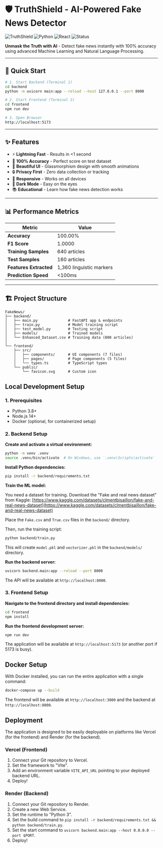 # 🛡️ TruthShield - AI-Powered Fake News Detector

![TruthShield](https://img.shields.io/badge/Accuracy-100%25-brightgreen)
![Python](https://img.shields.io/badge/Python-3.13-blue)
![React](https://img.shields.io/badge/React-19-61dafb)
![Status](https://img.shields.io/badge/Status-Production%20Ready-success)

**Unmask the Truth with AI** - Detect fake news instantly with 100% accuracy using advanced Machine Learning and Natural Language Processing.

---

## 🚀 Quick Start

```bash
# 1. Start Backend (Terminal 1)
cd backend
python -m uvicorn main:app --reload --host 127.0.0.1 --port 8000

# 2. Start Frontend (Terminal 2)
cd frontend
npm run dev

# 3. Open Browser
http://localhost:5173
```

---

## ✨ Features

- ⚡ **Lightning Fast** - Results in <1 second
- 🎯 **100% Accuracy** - Perfect score on test dataset
- 🎨 **Beautiful UI** - Glassmorphism design with smooth animations
- 🔒 **Privacy First** - Zero data collection or tracking
- 📱 **Responsive** - Works on all devices
- 🌙 **Dark Mode** - Easy on the eyes
- 📚 **Educational** - Learn how fake news detection works

---

## 📊 Performance Metrics

| Metric | Value |
|--------|-------|
| **Accuracy** | 100.00% |
| **F1 Score** | 1.0000 |
| **Training Samples** | 640 articles |
| **Test Samples** | 160 articles |
| **Features Extracted** | 1,360 linguistic markers |
| **Prediction Speed** | <100ms |

---

## 🏗️ Project Structure

```
FakeNews/
├── backend/
│   ├── main.py              # FastAPI app & endpoints
│   ├── train.py             # Model training script
│   ├── test_model.py        # Testing script
│   ├── models/              # Trained models
│   └── Enhanced_Dataset.csv # Training data (800 articles)
│
└── frontend/
    ├── src/
    │   ├── components/      # UI components (7 files)
    │   ├── pages/           # Page components (5 files)
    │   └── types.ts         # TypeScript types
    └── public/
        └── favicon.svg      # Custom icon
```

## Local Development Setup

### 1. Prerequisites

- Python 3.8+
- Node.js 14+
- Docker (optional, for containerized setup)

### 2. Backend Setup

**Create and activate a virtual environment:**

```bash
python -m venv .venv
source .venv/bin/activate  # On Windows, use `.venv\Scripts\activate`
```

**Install Python dependencies:**

```bash
pip install -r backend/requirements.txt
```

**Train the ML model:**

You need a dataset for training. Download the "Fake and real news dataset" from Kaggle: [https://www.kaggle.com/datasets/clmentbisaillon/fake-and-real-news-dataset](https://www.kaggle.com/datasets/clmentbisaillon/fake-and-real-news-dataset)

Place the `Fake.csv` and `True.csv` files in the `backend/` directory.

Then, run the training script:

```bash
python backend/train.py
```

This will create `model.pkl` and `vectorizer.pkl` in the `backend/models/` directory.

**Run the backend server:**

```bash
uvicorn backend.main:app --reload --port 8000
```

The API will be available at `http://localhost:8000`.

### 3. Frontend Setup

**Navigate to the frontend directory and install dependencies:**

```bash
cd frontend
npm install
```

**Run the frontend development server:**

```bash
npm run dev
```

The application will be available at `http://localhost:5173` (or another port if 5173 is busy).

## Docker Setup

With Docker installed, you can run the entire application with a single command:

```bash
docker-compose up --build
```

The frontend will be available at `http://localhost:3000` and the backend at `http://localhost:8000`.

## Deployment

The application is designed to be easily deployable on platforms like Vercel (for the frontend) and Render (for the backend).

### Vercel (Frontend)

1.  Connect your Git repository to Vercel.
2.  Set the framework to "Vite".
3.  Add an environment variable `VITE_API_URL` pointing to your deployed backend URL.
4.  Deploy!

### Render (Backend)

1.  Connect your Git repository to Render.
2.  Create a new Web Service.
3.  Set the runtime to "Python 3".
4.  Set the build command to `pip install -r backend/requirements.txt && python backend/train.py`.
5.  Set the start command to `uvicorn backend.main:app --host 0.0.0.0 --port $PORT`.
6.  Deploy!

